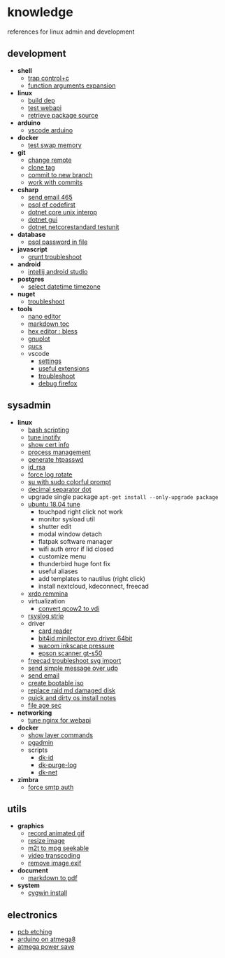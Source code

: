 # knowledge

references for linux admin and development 

## development

- **shell**
  - [trap control+c](shell/trap-ctrlc.md)
  - [function arguments expansion](shell/function-args-expansion.md)
- **linux**
  - [build dep](linux/build-dep.md)
  - [test webapi](linux/test-webapi.md)
  - [retrieve package source](linux/retrieve-package-source.md)
- **arduino**
  - [vscode arduino](arduino/vscode-arduino.md)
- **docker**
  - [test swap memory](docker/test-swap-memory.md)
- **git**
  - [change remote](git/change-remote.md)
  - [clone tag](git/clone-tag.md)
  - [commit to new branch](git/commit-to-new-branch.md)
  - [work with commits](git/change-commit.md)
- **csharp**
  - [send email 465](csharp/send-email-465.md)
  - [psql ef codefirst](csharp/psql-ef-codefirst.md)
  - [dotnet core unix interop](csharp/dotnet-core-unix-interop.md)
  - [dotnet gui](csharp/dotnet-avalonia.md)
  - [dotnet netcorestandard testunit](https://github.com/devel0/netcore-util/tree/6267b9e954692ecc7513ccb9616d590128294598#how-this-project-was-built)
- **database**
  - [psql password in file](psql/psql-password-in-file.md)
- **javascript**
  - [grunt troubleshoot](javascript/grunt-troubleshoot.md)
- **android**
  - [intellij android studio](android/intellij-android-studio.md)
- **postgres**
  - [select datetime timezone](psql/select-datetime-timezone.md)
- **nuget**
  - [troubleshoot](nuget/troubleshoot.md)
- **tools**
  - [nano editor](tools/nano-editor.md)
  - [markdown toc](tools/markdown-toc.md)
  - [hex editor : bless](https://github.com/bwrsandman/Bless)
  - [gnuplot](tools/gnuplot.md)  
  - [qucs](tools/qucs.md)
  - vscode
    - [settings](tools/vscode-settings.md)
    - [useful extensions](tools/vscode-useful-extensions.md)
    - [troubleshoot](tools/vscode-troubleshoot.md)
    - [debug firefox](webdevel/vscode-debug-firefox.md)

## sysadmin

- **linux**
  - [bash scripting](linux/bash-scripting.md)
  - [tune inotify](linux/tune-inotify.md)
  - [show cert info](https://github.com/devel0/linux-scripts-utils/blob/master/show-cert-info)
  - [process management](linux/process-management.md)
  - [generate htpasswd](linux/generate-htpasswd.md)
  - [id_rsa](linux/id_rsa.md)
  - [force log rotate](linux/force-log-rotate.md)  
  - [su with sudo colorful prompt](linux/su-with-sudo-prompt.md)  
  - [decimal separator dot](linux/decimal-separator-dot.md)
  - upgrade single package `apt-get install --only-upgrade package`
  - [ubuntu 18.04 tune](linux/ubuntu-18.04-tune.md)
    - touchpad right click not work
    - monitor sysload util
    - shutter edit
    - modal window detach
    - flatpak software manager
    - wifi auth error if lid closed
    - customize menu
    - thunderbird huge font fix
    - useful aliases
    - add templates to nautilus (right click)
    - install nextcloud, kdeconnect, freecad
  - [xrdp remmina](linux/xrdp-remmina.md)
  - virtualization
    - [convert qcow2 to vdi](linux/convert-qcow2-to-vdi.md)
  - [rsyslog strip](linux/rsyslog-strip.md)
  - driver
    - [card reader](linux/card-reader.md)
    - [bit4id minilector evo driver 64bit](linux/bit4id-minilector-evo.md)
    - [wacom inkscape pressure](linux/wacom-inkscape-pressure.md)
    - [epson scanner gt-s50](linux/driver-epson-gt-s50.md)
  - [freecad troubleshoot svg import](linux/freecad-import-svg-segmentation-fault.md)
  - [send simple message over udp](linux/send-simple-message-over-udp.md)
  - [send email](linux/send-email-wrapper.md)
  - [create bootable iso](https://raw.githubusercontent.com/jsamr/bootiso/master/bootiso)
  - [replace raid md damaged disk](linux/replace-raid-md-damaged-disk.md)
  - [quick and dirty os install notes](linux/quick-and-dirty-server-install-notes.md)
  - [file age sec](https://github.com/devel0/linux-scripts-utils/blob/master/file-age-sec)
- **networking**
  - [tune nginx for webapi](webdevel/nginx-webapi-conf.md)
- **docker**
  - [show layer commands](docker/show-layer-commands.md)
  - [pgadmin](docker/pgadmin.md)
  - scripts
    - [dk-id](https://github.com/devel0/linux-scripts-utils/blob/master/dk-id)
    - [dk-purge-log](https://github.com/devel0/linux-scripts-utils/blob/master/dk-purge-log)
    - [dk-net](https://github.com/devel0/linux-scripts-utils/blob/master/dk-net)
- **zimbra**
  - [force smtp auth](sysadmin/zimbra-force-smtp-auth.md)

## utils

- **graphics**
  - [record animated gif](tools/record-animated-gif.md)
  - [resize image](tools/resize-image.md)
  - [m2t to mpg seekable](tools/m2t-to-mpg-seekable.md)
  - [video transcoding](tools/video-transcoding.md)
  - [remove image exif](tools/remove-image-exif.md)
- **document**
  - [markdown to pdf](tools/markdown-to-pdf.md)
- **system**
  - [cygwin install](tools/cygwin-install.md)

## electronics

- [pcb etching](electronics/pcb-etching.md)
- [arduino on atmega8](electronics/arduino-on-atmega8.md)
- [atmega power save](electronics/atmega-power-save.md)

